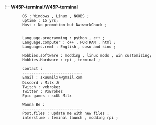 !--
**W45P-terminal/W45P-terminal**  

            OS : Windows , Linux , NOOBS ;
            uptime : 15 yrs;
            Host : No promotion but NwtworkChuck ;


            Language.programming : python , c++ ;
            Language.computer : c++ , FORTRAN , html ;
            Languages.reml : English , coso and sino ;

            Hobbies.software : modding , linux mods , win customizing;
            Hobbies.Hardware : rpi , terminal ;

            contact :
            ---------------------------
            Email : sxuumilx7@gmail.com
            Discord : Milx お
            Twitch : vxbrokez
            Twitter : VxBrokez
            Epic games : sxUU Milx

            Wanna Be :
            ---------------------------
            Post.files : update me with new files ;
            interst.me : teminal launch , modding rpi ;
